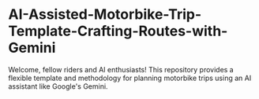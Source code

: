 # AI-Assisted-Motorbike-Trip-Template-Crafting-Routes-with-Gemini
Welcome, fellow riders and AI enthusiasts! This repository provides a flexible template and methodology for planning motorbike trips using an AI assistant like Google's Gemini.
